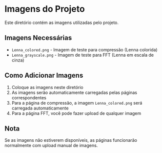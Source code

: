 # Imagens do Projeto

Este diretório contém as imagens utilizadas pelo projeto.

## Imagens Necessárias

- `Lenna_colored.png` - Imagem de teste para compressão (Lenna colorida)
- `Lenna_grayscale.png` - Imagem de teste para FFT (Lenna em escala de cinza)

## Como Adicionar Imagens

1. Coloque as imagens neste diretório
2. As imagens serão automaticamente carregadas pelas páginas correspondentes
3. Para a página de compressão, a imagem `Lenna_colored.png` será carregada automaticamente
4. Para a página FFT, você pode fazer upload de qualquer imagem

## Nota

Se as imagens não estiverem disponíveis, as páginas funcionarão normalmente com upload manual de imagens.



